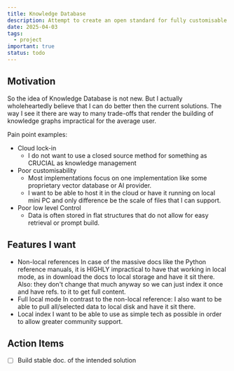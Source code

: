 ```yaml
---
title: Knowledge Database
description: Attempt to create an open standard for fully customisable documentation.
date: 2025-04-03
tags:
  - project
important: true
status: todo
---
```


## Motivation

So the idea of Knowledge Database is not new. 
But I actually wholeheartedly believe that I can do better then the current solutions.
The way I see it there are way to many trade-offs that render the building of knowledge
graphs impractical for the average user.

Pain point examples:

- Cloud lock-in
    - I do not want to use a closed source method for something as CRUCIAL as knowledge management
- Poor customisability
    - Most implementations focus on one implementation like some proprietary vector database or AI provider.
    - I want to be able to host it in the cloud or have it running on local mini
    PC and only difference be the scale of files that I can support. 
- Poor low level Control
    - Data is often stored in flat structures that do not allow for easy retrieval or prompt build.

## Features I want

- Non-local references
    In case of the massive docs like the Python reference manuals, it is
    HIGHLY impractical to have that working in local mode, as in download the
    docs to local storage and have it sit there. Also: they don't change that
    much anyway so we can just index it once and have refs. to it to get full
    content.
- Full local mode
    In contrast to the non-local reference: I also want to be able to pull
    all/selected data to local disk and have it sit there.
- Local index
    I want to be able to use as simple tech as possible in order to allow
    greater community support.

## Action Items

- [ ] Build stable doc. of the intended solution
